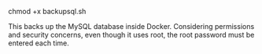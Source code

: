 chmod +x backupsql.sh

This backs up the MySQL database inside Docker. 
Considering permissions and security concerns, even though it uses root, the root password must be entered each time.
